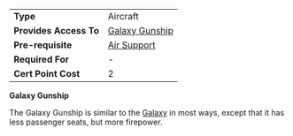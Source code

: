 |                        |                                                 |
| ---------------------- | ----------------------------------------------- |
| **Type**               | Aircraft                                        |
| **Provides Access To** | [Galaxy Gunship](../vehicles/Galaxy_Gunship.md) |
| **Pre-requisite**      | [Air Support](Air_Support.md)                   |
| **Required For**       | \-                                              |
| **Cert Point Cost**    | 2                                               |

**Galaxy Gunship**

The Galaxy Gunship is similar to the [Galaxy](../vehicles/Galaxy.md) in most
ways, except that it has less passenger seats, but more firepower.
